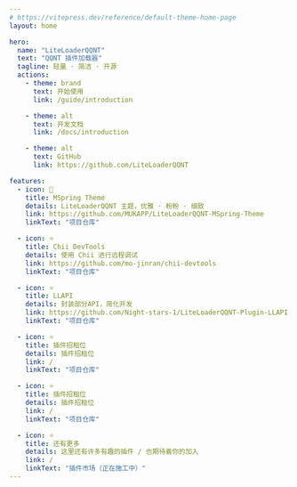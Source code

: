 ```yaml
---
# https://vitepress.dev/reference/default-theme-home-page
layout: home

hero:
  name: "LiteLoaderQQNT"
  text: "QQNT 插件加载器"
  tagline: 轻量 · 简洁 · 开源
  actions:
    - theme: brand
      text: 开始使用
      link: /guide/introduction

    - theme: alt
      text: 开发文档
      link: /docs/introduction

    - theme: alt
      text: GitHub
      link: https://github.com/LiteLoaderQQNT

features:
  - icon: 🎨
    title: MSpring Theme
    details: LiteLoaderQQNT 主题，优雅 · 粉粉 · 细致
    link: https://github.com/MUKAPP/LiteLoaderQQNT-MSpring-Theme
    linkText: "项目仓库"

  - icon: ⭐
    title: Chii DevTools
    details: 使用 Chii 进行远程调试
    link: https://github.com/mo-jinran/chii-devtools
    linkText: "项目仓库"

  - icon: ⭐
    title: LLAPI
    details: 封装部分API，简化开发
    link: https://github.com/Night-stars-1/LiteLoaderQQNT-Plugin-LLAPI
    linkText: "项目仓库"

  - icon: ⭐
    title: 插件招租位
    details: 插件招租位
    link: /
    linkText: "项目仓库"

  - icon: ⭐
    title: 插件招租位
    details: 插件招租位
    link: /
    linkText: "项目仓库"

  - icon: ⭐
    title: 还有更多
    details: 这里还有许多有趣的插件 / 也期待着你的加入
    link: /
    linkText: "插件市场（正在施工中）"
---
```


